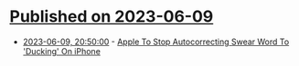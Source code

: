 # [Published on 2023-06-09](index.md)

* [2023-06-09, 20:50:00](https://apple.slashdot.org/story/23/06/09/2040259/apple-to-stop-autocorrecting-swear-word-to-ducking-on-iphone?utm_source=rss1.0mainlinkanon&utm_medium=feed) - [Apple To Stop Autocorrecting Swear Word To 'Ducking' On iPhone](https://apple.slashdot.org/story/23/06/09/2040259/apple-to-stop-autocorrecting-swear-word-to-ducking-on-iphone?utm_source=rss1.0mainlinkanon&utm_medium=feed)

